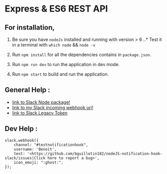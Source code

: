 # Express & ES6 REST API

## For installation,

1. Be sure you have `nodeJs` installed and running with version > 6
    ..* Test it in a terminal with `which node` && `node -v`

2. Run `npm install` for all the dependencies contains in `package.json`.

3. Run `npm run dev` to run the application in dev mode.

4. Run `npm start` to build and run the application.


## General Help :
- [link to Slack Node package!](https://www.npmjs.com/package/slack-node)
- [link to my Slack incoming webhook uri!](https://my.slack.com/services/new/incoming-webhook)
- [link to Slack Legacy Token](https://api.slack.com/custom-integrations/legacy-tokens)

## Dev Help :
```
slack.webhook({
    channel: "#testnotificationhook",
    username: 'Benoit',
    text: '<https://github.com/bguillotin182/nodeJS-notification-hook-slack/issues|Click here to report a bug>',
    icon_emoji: ":ghost:",
});
```
